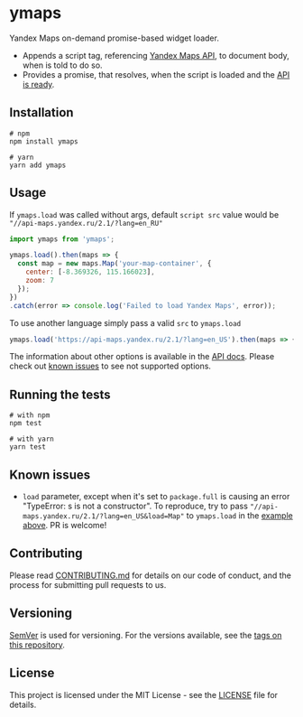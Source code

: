 # ymaps
Yandex Maps on-demand promise-based widget loader.

* Appends a script tag, referencing [Yandex Maps API](https://tech.yandex.com/maps/jsapi/), to document body, when is told to do so.
* Provides a promise, that resolves, when the script is loaded and the [API is ready](https://tech.yandex.com/maps/doc/jsapi/2.1/dg/concepts/load-docpage/#api-ready).

## Installation

```shell
# npm
npm install ymaps

# yarn
yarn add ymaps
```

## Usage

If `ymaps.load` was called without args, default `script src` value would be `"//api-maps.yandex.ru/2.1/?lang=en_RU"`

```javascript
import ymaps from 'ymaps';

ymaps.load().then(maps => {
  const map = new maps.Map('your-map-container', {
    center: [-8.369326, 115.166023],
    zoom: 7
  });
})
.catch(error => console.log('Failed to load Yandex Maps', error));
```

To use another language simply pass a valid `src` to `ymaps.load`

```javascript
ymaps.load('https://api-maps.yandex.ru/2.1/?lang=en_US').then(maps => { /* ... */ })
```

The information about other options is available in the [API docs](https://tech.yandex.com/maps/doc/jsapi/2.1/dg/concepts/load-docpage/). Please check out [known issues](#known-issues) to see not supported options.

## Running the tests

```shell
# with npm
npm test

# with yarn
yarn test
```

## Known issues

* `load` parameter, except when it's set to `package.full` is causing an error "TypeError: s is not a constructor". To reproduce, try to pass `"//api-maps.yandex.ru/2.1/?lang=en_US&load=Map"` to `ymaps.load` in the [example above](#usage). PR is welcome!

## Contributing

Please read [CONTRIBUTING.md](CONTRIBUTING.md) for details on our code of conduct, and the process for submitting pull requests to us.

## Versioning

[SemVer](http://semver.org/) is used for versioning. For the versions available, see the [tags on this repository](https://github.com/sergeysolovev/ymaps/tags).

## License

This project is licensed under the MIT License - see the [LICENSE](LICENSE) file for details.

